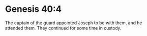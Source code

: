 # Genesis 40:4

The captain of the guard appointed Joseph to be with them, and he attended them. They continued for some time in custody.
